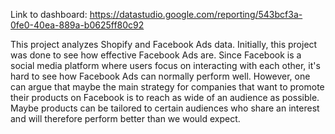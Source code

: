 Link to dashboard: https://datastudio.google.com/reporting/543bcf3a-0fe0-40ea-889a-b0625ff80c92

This project analyzes Shopify and Facebook Ads data.
Initially, this project was done to see how effective Facebook Ads are. Since Facebook is a social media platform where users focus on interacting with each other, it's hard to see how Facebook Ads can normally perform well. However, one can argue that maybe the main strategy for companies that want to promote their products on Facebook is to reach as wide of an audience as possible. Maybe products can be tailored to certain audiences who share an interest and will therefore perform better than we would expect.


<!-- talk about users/creators/advertisors and their interests -->
